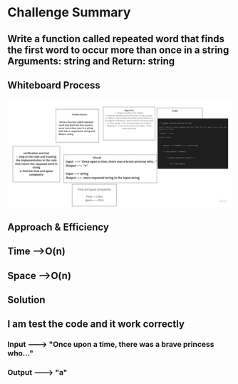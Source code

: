 # Challenge Summary
<!-- Description of the challenge -->
## Write a function called repeated word that finds the first word to occur more than once in a string Arguments: string and Return: string
## Whiteboard Process
<!-- Embedded whiteboard image -->
![hashmap_repeated_word](hashmap_repeated_word.jpg)
## Approach & Efficiency
<!-- What approach did you take? Why? What is the Big O space/time for this approach? -->
## Time -->O(n)
## Space -->O(n)
## Solution
<!-- Show how to run your code, and examples of it in action -->
## I am test the code and it work correctly
### Input ---> "Once upon a time, there was a brave princess who..."

### Output ---> 	"a"
